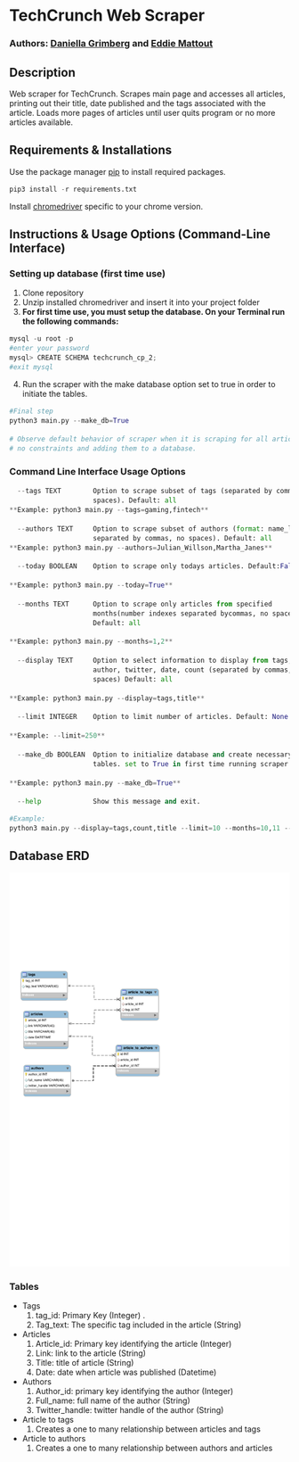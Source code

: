 # **TechCrunch Web Scraper**

### Authors: [Daniella Grimberg](https://github.com/danigrim) and [Eddie Mattout](https://github.com/emattout)

## **Description**

Web scraper for TechCrunch. Scrapes main page and accesses all articles, printing out their title, date published and the tags associated with the article. Loads more pages of articles until user quits program or no more articles available.

## **Requirements & Installations**

Use the package manager [pip](https://pip.pypa.io/en/stable/) to install required packages.

```python
pip3 install -r requirements.txt
```

Install [chromedriver](https://chromedriver.chromium.org/downloads) specific to your chrome version. 

## **Instructions & Usage Options (Command-Line Interface)**

### Setting up database (first time use)

1. Clone repository
2. Unzip installed chromedriver and insert it into your project folder
3. **For first time use, you must setup the database. On your Terminal run the following commands:**

```python
mysql -u root -p 
#enter your password
mysql> CREATE SCHEMA techcrunch_cp_2;
#exit mysql
```

  4. Run the scraper with the make database option set to true in order to initiate the tables.

```python
#Final step
python3 main.py --make_db=True 

# Observe default behavior of scraper when it is scraping for all articles with 
# no constraints and adding them to a database. 
```

### Command Line Interface Usage Options

```python
  --tags TEXT        Option to scrape subset of tags (separated by commas, no
                     spaces). Default: all 
**Example: python3 main.py --tags=gaming,fintech**

  --authors TEXT     Option to scrape subset of authors (format: name_lastname
                     separated by commas, no spaces). Default: all 
**Example: python3 main.py --authors=Julian_Willson,Martha_Janes**

  --today BOOLEAN    Option to scrape only todays articles. Default:False

**Example: python3 main.py --today=True**

  --months TEXT      Option to scrape only articles from specified
                     months(number indexes separated bycommas, no spaces)
                     Default: all 

**Example: python3 main.py --months=1,2**

  --display TEXT     Option to select information to display from tags, title,
                     author, twitter, date, count (separated by commas, no
                     spaces) Default: all 

**Example: python3 main.py --display=tags,title**

  --limit INTEGER    Option to limit number of articles. Default: None
  
**Example: --limit=250**

  --make_db BOOLEAN  Option to initialize database and create necessary
                     tables. set to True in first time running scraper.
                     
**Example: python3 main.py --make_db=True**

  --help             Show this message and exit.
```

```python
#Example:
python3 main.py --display=tags,count,title --limit=10 --months=10,11 --today=False --authors=mary_johnson,john_doe --tags=blockchain,gaming
```

## Database ERD

<img src="./Techcrunch_Scraper_ERD.pdf">

### Tables

- Tags
    1. tag_id: Primary Key (Integer) . 
    2. Tag_text: The specific tag included in the article (String)
- Articles
    1. Article_id: Primary key identifying the article (Integer)
    2. Link: link to the article (String)
    3. Title: title of article (String)
    4. Date: date when article was published (Datetime)
- Authors
    1. Author_id: primary key identifying the author (Integer)
    2. Full_name: full name of the author (String)
    3. Twitter_handle: twitter handle of the author (String)
- Article to tags
    1. Creates a one to many relationship between articles and tags
- Article to authors
    1. Creates a one to many relationship between authors and articles
